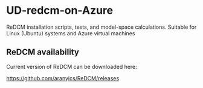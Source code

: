 # UD-redcm-on-Azure
ReDCM installation scripts, tests, and model-space calculations. Suitable for Linux (Ubuntu) systems and Azure virtual machines

## ReDCM availability
Current version of ReDCM can be downloaded here:

https://github.com/aranyics/ReDCM/releases
